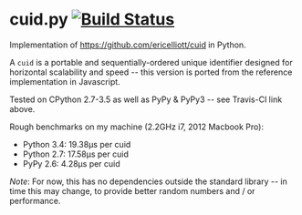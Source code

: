 # cuid.py [![Build Status](https://travis-ci.org/necaris/cuid.py.svg)](https://travis-ci.org/necaris/cuid.py)

Implementation of https://github.com/ericelliott/cuid in Python.

A `cuid` is a portable and sequentially-ordered unique identifier designed for horizontal scalability and speed -- this version is ported from the reference implementation in Javascript.

Tested on CPython 2.7-3.5 as well as PyPy & PyPy3 -- see Travis-CI link above.

Rough benchmarks on my machine (2.2GHz i7, 2012 Macbook Pro):
- Python 3.4: 19.38μs per cuid
- Python 2.7: 17.58μs per cuid
- PyPy 2.6: 4.28μs per cuid

*Note*: For now, this has no dependencies outside the standard library -- in time this may change, to provide better random numbers and / or performance.
